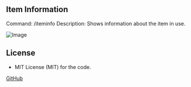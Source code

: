 ## Item Information

Command: /iteminfo
Description: Shows information about the item in use.

![Image](/screenshot.gif)

## License

* MIT License (MIT) for the code.

[GitHub](https://github.com/Krunegan/iteminfo)
